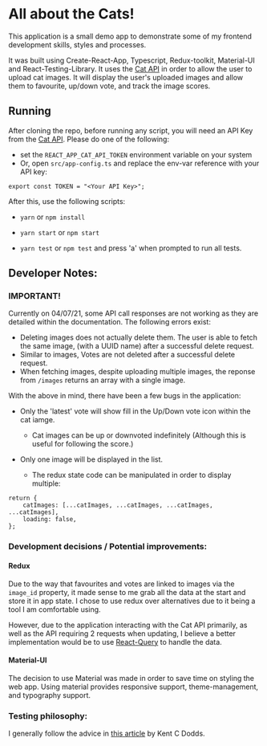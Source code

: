 # All about the Cats!

This application is a small demo app to demonstrate some of my frontend development skills, styles and processes.

It was built using Create-React-App, Typescript, Redux-toolkit, Material-UI and React-Testing-Library.
It uses the [Cat API](https://thecatapi.com/) in order to allow the user to upload cat images. It will display
the user's uploaded images and allow them to favourite, up/down vote, and track the image scores.

## Running

After cloning the repo, before running any script, you will need an API Key from the [Cat API](https://thecatapi.com/signup). Please do one of the following:

- set the `REACT_APP_CAT_API_TOKEN` environment variable on your system
- Or, open `src/app-config.ts` and replace the env-var reference with your API key:

```
export const TOKEN = "<Your API Key>";
```

After this, use the following scripts:

- `yarn` or `npm install`
- `yarn start` or `npm start`

- `yarn test` or `npm test` and press 'a' when prompted to run all tests.

## Developer Notes:

### IMPORTANT!

Currently on 04/07/21, some API call responses are not working as they are detailed within the documentation. The following errors exist:

- Deleting images does not actually delete them. The user is able to fetch the same image, (with a UUID name) after a successful delete request.
- Similar to images, Votes are not deleted after a successful delete request.
- When fetching images, despite uploading multiple images, the reponse from `/images` returns an array with a single image.

With the above in mind, there have been a few bugs in the application:

- Only the 'latest' vote will show fill in the Up/Down vote icon within the cat iamge.

  - Cat images can be up or downvoted indefinitely (Although this is useful for following the score.)

- Only one image will be displayed in the list.
  - The redux state code can be manipulated in order to display multiple:

```
return {
    catImages: [...catImages, ...catImages, ...catImages, ...catImages],
    loading: false,
};
```

### Development decisions / Potential improvements:

#### Redux

Due to the way that favourites and votes are linked to images via the `image_id` property, it made
sense to me grab all the data at the start and store it in app state. I chose to use redux over
alternatives due to it being a tool I am comfortable using.

However, due to the application interacting with the Cat API primarily, as well as the API requiring 2 requests when updating,
I believe a better implementation would be to use [React-Query](https://react-query.tanstack.com/overview) to handle
the data.

#### Material-UI

The decision to use Material was made in order to save time on styling the web app. Using material provides responsive support,
theme-management, and typography support.

### Testing philosophy:

I generally follow the advice in [this article](https://kentcdodds.com/blog/write-tests) by Kent C Dodds.
